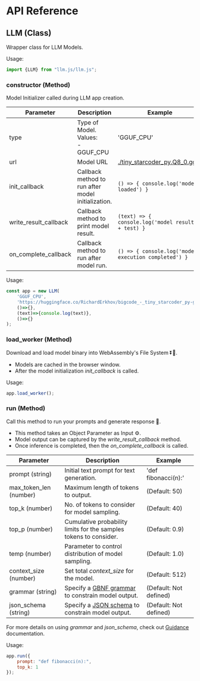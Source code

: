 # API Reference

## LLM (Class)

Wrapper class for LLM Models.

Usage:
```js
import {LLM} from "llm.js/llm.js";
```

### constructor (Method)

Model Initializer called during LLM app creation.

Parameter               | Description | Example
---                     |           ---               | ---
type                    | Type of Model. <br> Values:<br>- GGUF_CPU<br>  | 'GGUF_CPU'
url                     | Model URL | [./tiny_starcoder_py.Q8_0.gguf](https://huggingface.co/RichardErkhov/bigcode_-_tiny_starcoder_py-gguf/resolve/main/tiny_starcoder_py.Q8_0.gguf)
init_callback           | Callback method to run after model initialization. | `() => { console.log('model loaded') }`
write_result_callback   | Callback method to print model result. | `(text) => { console.log('model result:' + test) }`
on_complete_callback    | Callback method to run after model run. | `() => { console.log('model execution completed') }`

Usage:
```js
const app = new LLM(
    'GGUF_CPU',
    'https://huggingface.co/RichardErkhov/bigcode_-_tiny_starcoder_py-gguf/resolve/main/tiny_starcoder_py.Q8_0.gguf',
    ()=>{},
    (text)=>{console.log(text)},
    ()=>{}
);
```

### load_worker (Method)

Download and load model binary into WebAssembly's File System ⏬📂.

- Models are cached in the browser window.
- After the model initialization *init_callback* is called.

Usage:
```js
app.load_worker();
```


### run (Method)

Call this method to run your prompts and generate response 📝.

- This method takes an Object Parameter as Input ⚙️.
- Model output can be captured by the *write_result_callback* method.
- Once inference is completed, then the *on_complete_callback* is called. 

Parameter                | Description | Example
---                      |           ---               | ---
prompt (string)          | Initial text prompt for text generation. | 'def fibonacci(n):'
max_token_len (number)   | Maximum length of tokens to output.  |  (Default: 50)
top_k (number)           | No. of tokens to consider for model sampling.  | (Default: 40)
top_p (number)           | Cumulative probability limits for the samples tokens to consider.  | (Default: 0.9)
temp (number)            | Parameter to control distribution of model sampling. | (Default: 1.0)
context_size (number)      | Set total *context_size* for the model. | (Default: 512)
grammar (string)      | Specify a [GBNF grammar](https://github.com/ggerganov/llama.cpp/blob/master/grammars/README.md) to constrain model output. | (Default: Not defined)
json_schema (string)      | Specify a [JSON schema](https://json-schema.org/) to constrain model output. | (Default: Not defined)

For more details on using *grammar* and *json_schema*, check out [Guidance](/guidance.md) documentation. 

Usage:
```js
app.run({
    prompt: "def fibonacci(n):",
    top_k: 1
});
```
